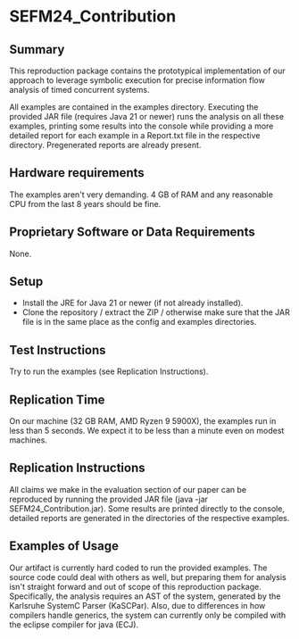# SEFM24_Contribution

## Summary

This reproduction package contains the prototypical implementation of our approach to leverage symbolic execution for precise information flow analysis of timed concurrent systems.

All examples are contained in the examples directory. Executing the provided JAR file (requires Java 21 or newer) runs the analysis on all these examples, printing some results into the console while providing a more detailed report for each example in a Report.txt file in the respective directory. Pregenerated reports are already present.

## Hardware requirements

The examples aren't very demanding. 4 GB of RAM and any reasonable CPU from the last 8 years should be fine.

## Proprietary Software or Data Requirements

None.

## Setup

- Install the JRE for Java 21 or newer (if not already installed).
- Clone the repository / extract the ZIP / otherwise make sure that the JAR file is in the same place as the config and examples directories.

## Test Instructions

Try to run the examples (see Replication Instructions).

## Replication Time

On our machine (32 GB RAM, AMD Ryzen 9 5900X), the examples run in less than 5 seconds. We expect it to be less than a minute even on modest machines.

## Replication Instructions

All claims we make in the evaluation section of our paper can be reproduced by running the provided JAR file (java -jar SEFM24_Contribution.jar). Some results are printed directly to the console, detailed reports are generated in the directories of the respective examples.

## Examples of Usage

Our artifact is currently hard coded to run the provided examples. The source code could deal with others as well, but preparing them for analysis isn't straight forward and out of scope of this reproduction package. Specifically, the analysis requires an AST of the system, generated by the Karlsruhe SystemC Parser (KaSCPar). Also, due to differences in how compilers handle generics, the system can currently only be compiled with the eclipse compiler for java (ECJ).
